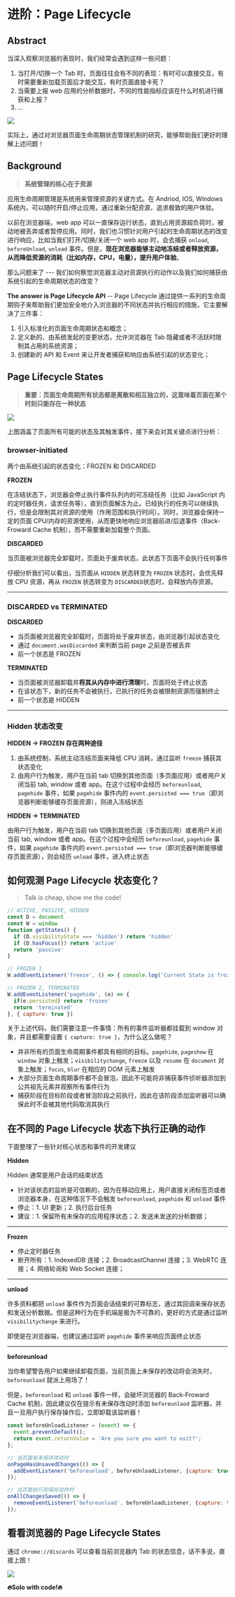 # 进阶：Page Lifecycle

## Abstract

当深入观察浏览器的表现时，我们经常会遇到这样一些问题：

1. 当打开/切换一个 Tab 时，页面往往会有不同的表现：有时可以直接交互，有时需要重新加载页面后才能交互，有时页面直接卡死？
2. 当需要上报 web 应用的分析数据时，不同的性能指标应该在什么时机进行捕获和上报？
3. ...

<img src="../assets/page-lifecycle/ep-question.png" />

实际上，通过对浏览器页面生命周期状态管理机制的研究，能够帮助我们更好的理解上述问题！

## Background

> **系统管理的核心在于资源**

应用生命周期管理是系统用来管理资源的关键方式。在 Andriod, IOS, Windows 系统内，可以随时开启/停止应用，通过重新分配资源，追求极致的用户体验。

以前在浏览器端，web app 可以一直保存运行状态，直到占用资源超负荷时，被动地被丢弃或者暂停应用。同时，我们也习惯针对用户引起的生命周期状态的改变进行响应，比如当我们打开/切换/关闭一个 web app 时，会去捕获 `onload`, `beforeUnload`, `unload` 事件。但是，**现在浏览器能够主动地冻结或者释放资源，从而降低资源的消耗（比如内存，CPU，电量），提升用户体验**。

那么问题来了 --- 我们如何察觉浏览器主动对资源执行的动作以及我们如何捕获由系统引起的生命周期状态的改变？

**The answer is Page Lifecycle API** -- Page Lifecycle 通过提供一系列的生命周期钩子来帮助我们更加安全地介入浏览器的不同状态并执行相应的措施，它主要解决了三件事：

1. 引入标准化的页面生命周期状态和概念；
2. 定义新的、由系统发起的变更状态，允许浏览器在 Tab 隐藏或者不活跃时限制其占用的系统资源；
3. 创建新的 API 和 Event 来让开发者捕获和响应由系统引起的状态变化；



## Page Lifecycle States

> **重要：页面生命周期所有状态都是离散和相互独立的，这意味着页面在某个时刻只能存在一种状态**

<img src="../assets/page-lifecycle/page-lifecycle.png" />

上图涵盖了页面所有可能的状态及其触发事件，接下来会对其关键点进行分析：

### browser-initiated

两个由系统引起的状态变化：FROZEN 和 DISCARDED

**FROZEN**

在冻结状态下，浏览器会停止执行事件队列内的可冻结任务（比如 JavaScript 内的定时器任务，请求任务等），直到页面解冻为止。已经执行的任务可以继续执行，但是会限制其对资源的使用（作用范围和执行时间）。同时，浏览器会保持一定的页面 CPU/内存的资源使用，从而更快地响应浏览器前进/后退事件（Back-Froward Cache 机制），而不需要重新加载整个页面。

**DISCARDED**

当页面被浏览器完全卸载时，页面处于废弃状态，此状态下页面不会执行任何事件

仔细分析我们可以看出，当页面从 `HIDDEN` 状态转变为 `FROZEN` 状态时，会优先释放 CPU 资源，再从 `FROZEN` 状态转变为 `DISCARDED`状态时，会释放内存资源。

---

### DISCARDED vs TERMINATED

**DISCARDED**

- 当页面被浏览器完全卸载时，页面将处于废弃状态，由浏览器引起状态变化
- 通过 `document.wasDiscarded` 来判断当前 page 之前是否被丢弃
- 前一个状态是 FROZEN

**TERMINATED**

- 当页面被浏览器卸载并**将其从内存中进行清理**时，页面将处于终止状态
- 在该状态下，新的任务不会被执行，已执行的任务会被限制资源而强制终止
- 前一个状态是 HIDDEN

---

### Hidden 状态改变

**HIDDEN -> FROZEN 存在两种途径**

1. 由系统控制，系统主动冻结页面来降低 CPU 消耗，通过监听 `freeze` 捕获其状态变化
2. 由用户行为触发，用户在当前 tab 切换到其他页面（多页面应用）或者用户关闭当前 tab, window 或者 app。在这个过程中会经历 `beforeunload`, `pagehide` 事件，如果  `pagehide` 事件内的  `event.persisted === true`（即浏览器判断能够缓存页面资源），则进入冻结状态

**HIDDEN -> TERMINATED**

由用户行为触发，用户在当前 tab 切换到其他页面（多页面应用）或者用户关闭当前 tab, window 或者 app。在这个过程中会经历 `beforeunload`, `pagehide` 事件，如果  `pagehide` 事件内的  `event.persisted === true`（即浏览器判断能够缓存页面资源），则会经历 `unload` 事件，进入终止状态



## 如何观测 Page Lifecycle 状态变化？

> Talk is cheap, show me the code!

```javascript
// ACTIVE, PASSIVE, HIDDEN
const D = document
const W = window
function getStates() {
  if (D.visibilityState === 'hidden') return 'hidden'
  if (D.hasFocus()) return 'active'
  return 'passive'
}

// FROZEN 1
W.addEventListener('freeze', () => { console.log('Current State is frozen') }, { capture: true })

// FROZEN 2, TERMINATED
W.addEventListener('pagehide', (e) => {
  if(e.persisted) return 'frozen'
  return 'terminated'
}, { capture: true })
```

关于上述代码，我们需要注意一件事情：所有的事件监听器都挂载到 window 对象，并且都需要设置 `{ capture: true }`，为什么这么做呢？

- 并非所有的页面生命周期事件都具有相同的目标。`pagehide`, `pageshow` 在 `window` 对象上触发；`visibilitychange`, `freeze` 以及 `resume` 在 `document` 对象上触发；`focus`, `blur` 在相应的 DOM 元素上触发
- 大部分页面生命周期事件都不会冒泡，因此不可能将非捕获事件侦听器添加到公共祖先元素并观察所有事件行为
- 捕获阶段在目标阶段或者冒泡阶段之前执行，因此在该阶段添加监听器可以确保此时不会被其他代码取消其执行



## 在不同的 Page Lifecycle 状态下执行正确的动作

下面整理了一些针对核心状态和事件的开发建议

**Hidden**

Hidden 通常是用户会话的结束状态

- 针对该状态的监听是可信赖的，因为在移动应用上，用户直接关闭标签页或者浏览器本身，在这种情况下不会触发 `beforeunload`, `pagehide` 和 `unload` 事件
- 停止：1. UI 更新；2. 执行后台任务
- 建议：1. 保留所有未保存的应用程序状态；2. 发送未发送的分析数据；

---

**Frozen**

- 停止定时器任务
- 断开所有：1.  IndexedDB 连接；2. BroadcastChannel 连接；3. WebRTC 连接；4. 网络轮询和 Web Socket 连接；

---

**unload**

许多资料都把 `unload` 事件作为页面会话结束的可靠标志，通过其回调来保存状态和发送分析数据。但是这种行为在手机端是极为不可靠的，更好的方式是通过监听 `visibilitychange` 来进行。

即使是在浏览器端，也建议通过监听 `pagehide` 事件来响应页面终止状态

---

**beforeunload**

当你希望警告用户如果继续卸载页面，当前页面上未保存的改动将会消失时，`beforeunload` 就派上用场了！

但是，`beforeunload` 和 `unload` 事件一样，会破坏浏览器的 Back-Froward Cache 机制，因此建议仅在提示有未保存改动时添加 `beforeunlaod` 监听器，并且一旦用户执行保存操作后，立即卸载该监听器！

```javascript
const beforeUnloadListener = (event) => {
  event.preventDefault();
  return event.returnValue = 'Are you sure you want to exit?';
};

// 当页面有未保存改动时
onPageHasUnsavedChanges(() => {
  addEventListener('beforeunload', beforeUnloadListener, {capture: true});
});

// 当页面执行完保存动作时
onAllChangesSaved(() => {
  removeEventListener('beforeunload', beforeUnloadListener, {capture: true});
});
```



## 看看浏览器的 Page Lifecycle States

通过 `chrome://discards` 可以查看当前浏览器内 Tab 的状态信息，话不多说，直接上图！

<img src="../assets/page-lifecycle/discards.png" />



**🔥Solo with code!🔥**

